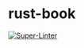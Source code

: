 # rust-book

[![Super-Linter](https://github.com/arghpy/rust-book/actions/workflows/manage_pull_requests.yaml/badge.svg)](https://github.com/marketplace/actions/super-linter)
